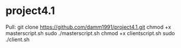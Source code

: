 # project4.1

Pull: git clone https://github.com/damm1991/project4.1.git
chmod +x masterscript.sh
sudo ./masterscript.sh
chmod +x clientscript.sh
sudo ./client.sh
